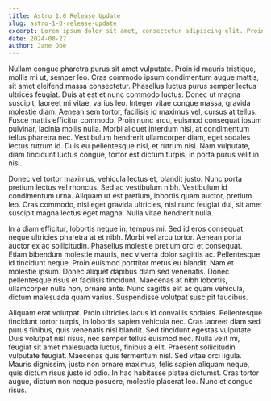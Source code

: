 ```yaml
---
title: Astro 1.0 Release Update
slug: astro-1-0-release-update
excerpt: Lorem ipsum dolor sit amet, consectetur adipiscing elit. Proin a sollicitudin nibh. Duis commodo metus at enim tempus sollicitudin. Integer at porttitor velit, quis venenatis nisl. In hendrerit venenatis lectus, et porttitor lorem semper vel. In ac maximus mauris, at cursus lacus. In tempus velit purus, eget maximus sem blandit vel. Proin sodales sem ut ultrices pretium.
date: 2024-08-27
author: Jane Doe
---
```


Nullam congue pharetra purus sit amet vulputate. Proin id mauris tristique, mollis mi ut, semper leo. Cras commodo ipsum condimentum augue mattis, sit amet eleifend massa consectetur. Phasellus luctus purus semper lectus ultrices feugiat. Duis at est et nunc commodo luctus. Donec ut magna suscipit, laoreet mi vitae, varius leo. Integer vitae congue massa, gravida molestie diam. Aenean sem tortor, facilisis id maximus vel, cursus at tellus. Fusce mattis efficitur commodo. Proin nunc arcu, euismod consequat ipsum pulvinar, lacinia mollis nulla. Morbi aliquet interdum nisi, at condimentum tellus pharetra nec. Vestibulum hendrerit ullamcorper diam, eget sodales lectus rutrum id. Duis eu pellentesque nisl, et rutrum nisi. Nam vulputate, diam tincidunt luctus congue, tortor est dictum turpis, in porta purus velit in nisl.

Donec vel tortor maximus, vehicula lectus et, blandit justo. Nunc porta pretium lectus vel rhoncus. Sed ac vestibulum nibh. Vestibulum id condimentum urna. Aliquam ut est pretium, lobortis quam auctor, pretium leo. Cras commodo, nisi eget gravida ultricies, nisl nunc feugiat dui, sit amet suscipit magna lectus eget magna. Nulla vitae hendrerit nulla.

In a diam efficitur, lobortis neque in, tempus mi. Sed id eros consequat neque ultricies pharetra at et nibh. Morbi vel arcu tortor. Aenean porta auctor ex ac sollicitudin. Phasellus molestie pretium orci et consequat. Etiam bibendum molestie mauris, nec viverra dolor sagittis ac. Pellentesque id tincidunt neque. Proin euismod porttitor metus eu blandit. Nam et molestie ipsum. Donec aliquet dapibus diam sed venenatis. Donec pellentesque risus et facilisis tincidunt. Maecenas at nibh lobortis, ullamcorper nulla non, ornare ante. Nunc sagittis elit ac quam vehicula, dictum malesuada quam varius. Suspendisse volutpat suscipit faucibus.

Aliquam erat volutpat. Proin ultricies lacus id convallis sodales. Pellentesque tincidunt tortor turpis, in lobortis sapien vehicula nec. Cras laoreet diam sed purus finibus, quis venenatis nisl blandit. Sed tincidunt egestas vulputate. Duis volutpat nisl risus, nec semper tellus euismod nec. Nulla velit mi, feugiat sit amet malesuada luctus, finibus a elit. Praesent sollicitudin vulputate feugiat. Maecenas quis fermentum nisl. Sed vitae orci ligula. Mauris dignissim, justo non ornare maximus, felis sapien aliquam neque, quis dictum risus justo id odio. In hac habitasse platea dictumst. Cras tortor augue, dictum non neque posuere, molestie placerat leo. Nunc et congue risus.